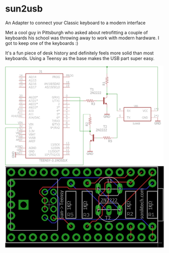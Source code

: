 # sun2usb
An Adapter to connect your Classic keyboard to a modern interface

Met a cool guy in Pittsburgh who asked about retrofitting a couple of keyboards his school was throwing away to work with modern hardware. I got to keep one of the keyboards :)

It's a fun piece of desk history and definitely feels more solid than most keyboards. Using a Teensy as the base makes the USB part super easy.

![schematic](sun2usb-schematic.png)
![board](sun2usb-board.png)
